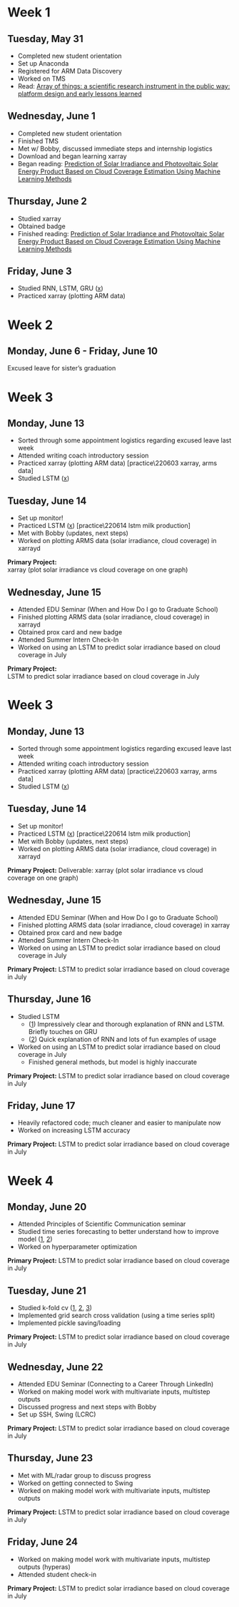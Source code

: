 # Week 1

## Tuesday, May 31
- Completed new student orientation
- Set up Anaconda
- Registered for ARM Data Discovery
- Worked on TMS
- Read: [Array of things: a scientific research instrument in the public way: platform design and early lessons learned](https://doi.org/10.1145/3063386.3063771)

## Wednesday, June 1
- Completed new student orientation
- Finished TMS
- Met w/ Bobby, discussed immediate steps and internship logistics
- Download and began learning xarray
- Began reading: [Prediction of Solar Irradiance and Photovoltaic Solar Energy Product Based on Cloud Coverage Estimation Using Machine Learning Methods](https://doi.org/10.3390/atmos12030395)

## Thursday, June 2
- Studied xarray
- Obtained badge
- Finished reading: [Prediction of Solar Irradiance and Photovoltaic Solar Energy Product Based on Cloud Coverage Estimation Using Machine Learning Methods](https://doi.org/10.3390/atmos12030395)

## Friday, June 3
- Studied RNN, LSTM, GRU ([x](https://towardsdatascience.com/illustrated-guide-to-lstms-and-gru-s-a-step-by-step-explanation-44e9eb85bf21))
- Practiced xarray (plotting ARM data)

# Week 2

## Monday, June 6 - Friday, June 10

Excused leave for sister’s graduation

# Week 3

## Monday, June 13
- Sorted through some appointment logistics regarding excused leave last week
- Attended writing coach introductory session
- Practiced xarray (plotting ARM data) [practice\220603 xarray, arms data]
- Studied LSTM ([x](https://www.youtube.com/watch?v=S8tpSG6Q2H0))

## Tuesday, June 14

- Set up monitor!
- Practiced LSTM ([x](https://www.youtube.com/watch?v=S8tpSG6Q2H0)) [practice\220614 lstm milk production]
- Met with Bobby (updates, next steps)
- Worked on plotting ARMS data (solar irradiance, cloud coverage) in xarrayd

**Primary Project:** <br>
xarray (plot solar irradiance vs cloud coverage on one graph)

## Wednesday, June 15

- Attended EDU Seminar (When and How Do I go to Graduate School)
- Finished plotting ARMS data (solar irradiance, cloud coverage) in xarrayd
- Obtained prox card and new badge
- Attended Summer Intern Check-In
- Worked on using an LSTM to predict solar irradiance based on cloud coverage in July

**Primary Project:** <br>
LSTM to predict solar irradiance based on cloud coverage in July
# Week 3

## Monday, June 13

- Sorted through some appointment logistics regarding excused leave last week
- Attended writing coach introductory session
- Practiced xarray (plotting ARM data) [practice\220603 xarray, arms data]
- Studied LSTM ([x](https://www.youtube.com/watch?v=S8tpSG6Q2H0))

## Tuesday, June 14

- Set up monitor!
- Practiced LSTM ([x](https://www.youtube.com/watch?v=S8tpSG6Q2H0)) [practice\220614 lstm milk production]
- Met with Bobby (updates, next steps)
- Worked on plotting ARMS data (solar irradiance, cloud coverage) in xarrayd

**Primary Project:**
Deliverable: xarray (plot solar irradiance vs cloud coverage on one graph)

## Wednesday, June 15

- Attended EDU Seminar (When and How Do I go to Graduate School)
- Finished plotting ARMS data (solar irradiance, cloud coverage) in xarray
- Obtained prox card and new badge
- Attended Summer Intern Check-In
- Worked on using an LSTM to predict solar irradiance based on cloud coverage in July

**Primary Project:**
LSTM to predict solar irradiance based on cloud coverage in July

## Thursday, June 16

- Studied LSTM
    - ([1](https://colah.github.io/posts/2015-08-Understanding-LSTMs/)) Impressively clear and thorough explanation of RNN and LSTM. Briefly touches on GRU
    - ([2](http://karpathy.github.io/2015/05/21/rnn-effectiveness/)) Quick explanation of RNN and lots of fun examples of usage
- Worked on using an LSTM to predict solar irradiance based on cloud coverage in July
    - Finished general methods, but model is highly inaccurate

**Primary Project:**
LSTM to predict solar irradiance based on cloud coverage in July

## Friday, June 17

- Heavily refactored code; much cleaner and easier to manipulate now
- Worked on increasing LSTM accuracy

**Primary Project:**
LSTM to predict solar irradiance based on cloud coverage in July

# Week 4

## Monday, June 20

- Attended Principles of Scientific Communication seminar
- Studied time series forecasting to better understand how to improve model ([1](https://machinelearningmastery.com/time-series-forecasting/), [2](https://machinelearningmastery.com/time-series-forecasting/))
- Worked on hyperparameter optimization

**Primary Project:**
LSTM to predict solar irradiance based on cloud coverage in July

## Tuesday, June 21

- Studied k-fold cv ([1](https://machinelearningmastery.com/k-fold-cross-validation/), [2](https://machinelearningmastery.com/how-to-configure-k-fold-cross-validation/), [3](https://towardsdatascience.com/gridsearchcv-for-beginners-db48a90114ee))
- Implemented grid search cross validation (using a time series split)
- Implemented pickle saving/loading

**Primary Project:**
LSTM to predict solar irradiance based on cloud coverage in July

## Wednesday, June 22

- Attended EDU Seminar (Connecting to a Career Through LinkedIn)
- Worked on making model work with multivariate inputs, multistep outputs
- Discussed progress and next steps with Bobby
- Set up SSH, Swing (LCRC)

**Primary Project:**
LSTM to predict solar irradiance based on cloud coverage in July

## Thursday, June 23

- Met with  ML/radar group to discuss progress
- Worked on getting connected to Swing
- Worked on making model work with multivariate inputs, multistep outputs

**Primary Project:**
LSTM to predict solar irradiance based on cloud coverage in July

## Friday, June 24

- Worked on making model work with multivariate inputs, multistep outputs (hyperas)
- Attended student check-in

**Primary Project:**
LSTM to predict solar irradiance based on cloud coverage in July